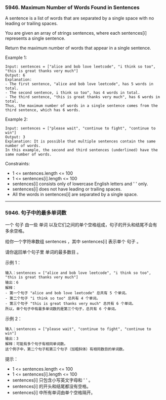 ### 5946. Maximum Number of Words Found in Sentences
A sentence is a list of words that are separated by a single space with no leading or trailing spaces.

You are given an array of strings sentences, where each sentences[i] represents a single sentence.

Return the maximum number of words that appear in a single sentence.



Example 1:

	Input: sentences = ["alice and bob love leetcode", "i think so too", "this is great thanks very much"]
	Output: 6
	Explanation:
	- The first sentence, "alice and bob love leetcode", has 5 words in total.
	- The second sentence, i think so too", has 4 words in total.
	- The third sentence, "this is great thanks very much", has 6 words in total.
	Thus, the maximum number of words in a single sentence comes from the third sentence, which has 6 words.

Example 2:

	Input: sentences = ["please wait", "continue to fight", "continue to win"]
	Output: 3
	Explanation: It is possible that multiple sentences contain the same number of words.
	In this example, the second and third sentences (underlined) have the same number of words.



Constraints:

* 1 <= sentences.length <= 100
* 1 <= sentences[i].length <= 100
* sentences[i] consists only of lowercase English letters and ' ' only.
* sentences[i] does not have leading or trailing spaces.
* All the words in sentences[i] are separated by a single space.

----
### 5946. 句子中的最多单词数
一个 句子 由一些 单词 以及它们之间的单个空格组成，句子的开头和结尾不会有多余空格。

给你一个字符串数组 sentences ，其中 sentences[i] 表示单个 句子 。

请你返回单个句子里 单词的最多数目 。



示例 1：

	输入：sentences = ["alice and bob love leetcode", "i think so too", "this is great thanks very much"]
	输出：6
	解释：
	- 第一个句子 "alice and bob love leetcode" 总共有 5 个单词。
	- 第二个句子 "i think so too" 总共有 4 个单词。
	- 第三个句子 "this is great thanks very much" 总共有 6 个单词。
	所以，单个句子中有最多单词数的是第三个句子，总共有 6 个单词。

示例 2：

	输入：sentences = ["please wait", "continue to fight", "continue to win"]
	输出：3
	解释：可能有多个句子有相同单词数。
	这个例子中，第二个句子和第三个句子（加粗斜体）有相同数目的单词数。



提示：

* 1 <= sentences.length <= 100
* 1 <= sentences[i].length <= 100
* sentences[i] 只包含小写英文字母和 ' ' 。
* sentences[i] 的开头和结尾都没有空格。
* sentences[i] 中所有单词由单个空格隔开。

